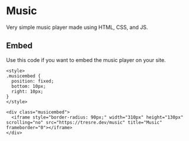 # Music
Very simple music player made using HTML, CSS, and JS.

## Embed

Use this code if you want to embed the music player on your site.

```
<style>
.musicembed {
  position: fixed;
  bottom: 10px;
  right: 10px;
}
</style>

<div class="musicembed">
  <iframe style="border-radius: 90px;" width="310px" height="130px" scrolling="no" src="https://tresre.dev/music" title="Music" frameborder="0"></iframe>
</div>
```
